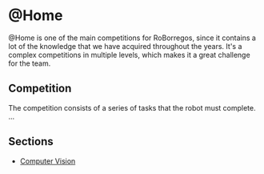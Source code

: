 # @Home

@Home is one of the main competitions for RoBorregos, since it contains a lot of the knowledge that we have acquired throughout the years. It's a complex competitions in multiple levels, which makes it a great challenge for the team.

## Competition

The competition consists of a series of tasks that the robot must complete. ...

## Sections

- [Computer Vision](vision/index.md)